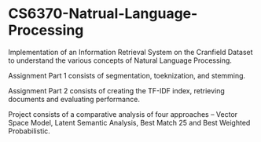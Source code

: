 # CS6370-Natrual-Language-Processing
Implementation of an Information Retrieval System on the Cranfield Dataset to understand the various concepts of Natural Language Processing.

Assignment Part 1 consists of segmentation, toeknization, and stemming.

Assignment Part 2 consists of creating the TF-IDF index, retrieving documents and evaluating performance.

Project consists of a comparative analysis of four approaches – Vector Space Model, Latent Semantic Analysis, Best Match 25 and Best Weighted Probabilistic.
